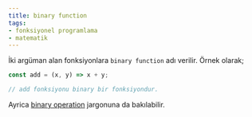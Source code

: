 ```yaml
---
title: binary function
tags:
- fonksiyonel programlama
- matematik
---
```


İki argüman alan fonksiyonlara `binary function` adı verilir. Örnek olarak;

```js
const add = (x, y) => x + y;

// add fonksiyonu binary bir fonksiyondur.
```

Ayrica [binary operation](/binary-operation) jargonuna da bakılabilir.
